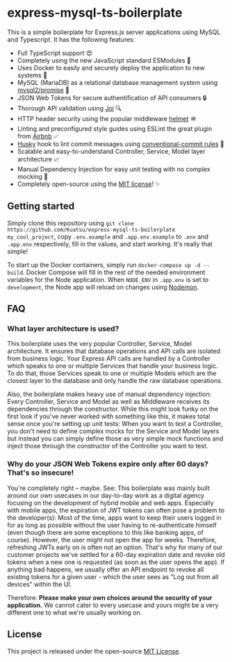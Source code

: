 # express-mysql-ts-boilerplate

This is a simple boilerplate for Express.js server applications using MySQL and Typescript. It has the following features:
* Full TypeScript support 😍
* Completely using the new JavaScript standard ESModules 🥳
* Uses Docker to easily and securely deploy the application to new systems 🐳
* MySQL (MariaDB) as a relational database management system using [mysql2/promise](https://github.com/sidorares/node-mysql2) 💽
* JSON Web Tokens for secure authentification of API consumers 🔒
* Thorough API validation using [Joi](https://joi.dev/) 🔍
* HTTP header security using the popular middleware [helmet](https://github.com/helmetjs/helmet) 🪖
* Linting and preconfigured style guides using ESLint the great plugin from [Airbnb](https://github.com/airbnb/javascript) ✅
* [Husky](https://github.com/typicode/husky) hook to lint commit messages using [conventional-commit rules](https://github.com/conventional-changelog/commitlint) 🥸
* Scalable and easy-to-understand Controller, Service, Model layer architecture 📈
* Manual Dependency Injection for easy unit testing with no complex mocking 💉
* Completely open-source using the [MIT license](https://github.com/Kuatsu/react-native-expo-ts-boilerplate/blob/master/LICENSE)! ✨

## Getting started
Simply clone this repository using `git clone https://github.com/Kuatsu/express-mysql-ts-boilerplate my_cool_project`, copy `.env.example` and `.app.env.example` to `.env` and `.app.env` respectively, fill in the values, and start working. It's really that simple!

To start up the Docker containers, simply run `docker-compose up -d --build`. Docker Compose will fill in the rest of the needed environment variables for the Node application.
When `NODE_ENV` in `.app.env` is set to `development`, the Node app will reload on changes using [Nodemon](https://github.com/remy/nodemon).

## FAQ
### What layer architecture is used?
This boilerplate uses the very popular Controller, Service, Model architecture. It ensures that database operations and API calls are isolated from business logic. Your Express API calls are handled by a Controller which speaks to one or multiple Services that handle your business logic. To do that, those Services speak to one or multiple Models which are the closest layer to the database and only handle the raw database operations.

Also, the boilerplate makes heavy use of manual dependency injection: Every Controller, Service and Model as well as Middleware receives its dependencies through the constructor. While this might look funky on the first look if you've never worked with something like this, it makes total sense once you're setting up unit tests: When you want to test a Controller, you don't need to define complex mocks for the Service and Model layers but instead you can simply define those as very simple mock functions and inject those through the constructor of the Controller you want to test.

### Why do your JSON Web Tokens expire only after 60 days? That's so insecure!
You're completely right – maybe. See: This boilerplate was mainly built around our own usecases in our day-to-day work as a digital agency focusing on the development of hybrid mobile and web apps. Especially with mobile apps, the expiration of JWT tokens can often pose a problem to the developer(s): Most of the time, apps want to keep their users logged in for as long as possible without the user having to re-authenticate himself (even though there are some exceptions to this like banking apps, of course). However, the user might not open the app for weeks. Therefore, refreshing JWTs early on is often not an option. That's why for many of our customer projects we've settled for a 60-day expiration date and revoke old tokens when a new one is requested (as soon as the user opens the app). If anything bad happens, we usually offer an API endpoint to revoke all existing tokens for a given user - which the user sees as "Log out from all devices" within the UI.

Therefore: **Please make your own choices around the security of your application.** We cannot cater to every usecase and yours might be a very different one to what we're usually working on.

## License
This project is released under the open-source [MIT License](https://github.com/Kuatsu/react-native-expo-ts-boilerplate/blob/master/LICENSE).

